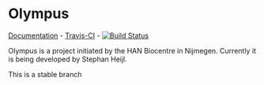 Olympus
=======
[Documentation](http://cytosine.nl/~stephan/OlympusDocs/) -
[Travis-CI](https://travis-ci.org/HAN-Olympus/Olympus/) -
[![Build Status](https://travis-ci.org/HAN-Olympus/Olympus.svg?branch=master)](https://travis-ci.org/HAN-Olympus/Olympus)

Olympus is a project initiated by the HAN Biocentre in Nijmegen. Currently it is being developed by Stephan Heijl. 

This is a stable branch

